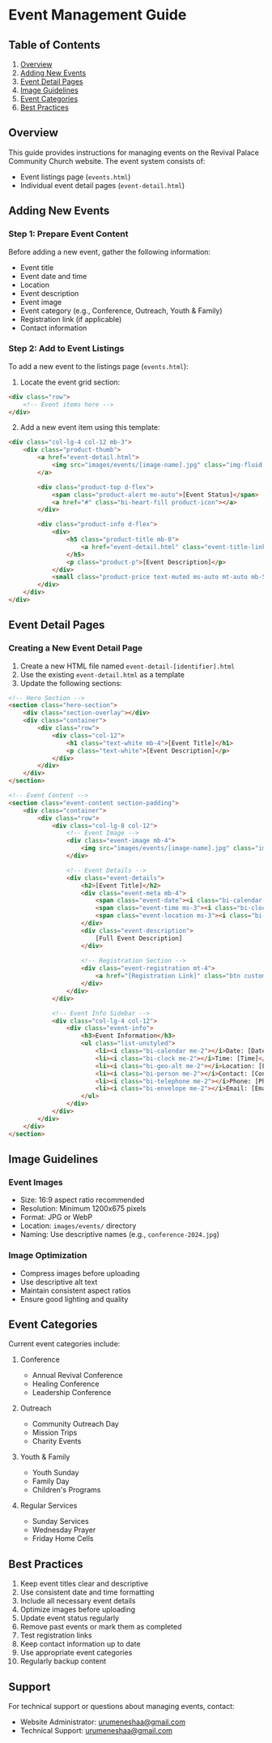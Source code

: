 # Event Management Guide

## Table of Contents
1. [Overview](#overview)
2. [Adding New Events](#adding-new-events)
3. [Event Detail Pages](#event-detail-pages)
4. [Image Guidelines](#image-guidelines)
5. [Event Categories](#event-categories)
6. [Best Practices](#best-practices)

## Overview
This guide provides instructions for managing events on the Revival Palace Community Church website. The event system consists of:
- Event listings page (`events.html`)
- Individual event detail pages (`event-detail.html`)

## Adding New Events

### Step 1: Prepare Event Content
Before adding a new event, gather the following information:
- Event title
- Event date and time
- Location
- Event description
- Event image
- Event category (e.g., Conference, Outreach, Youth & Family)
- Registration link (if applicable)
- Contact information

### Step 2: Add to Event Listings
To add a new event to the listings page (`events.html`):

1. Locate the event grid section:
```html
<div class="row">
    <!-- Event items here -->
</div>
```

2. Add a new event item using this template:
```html
<div class="col-lg-4 col-12 mb-3">
    <div class="product-thumb">
        <a href="event-detail.html">
            <img src="images/events/[image-name].jpg" class="img-fluid product-image" alt="[Event Title]">
        </a>

        <div class="product-top d-flex">
            <span class="product-alert me-auto">[Event Status]</span>
            <a href="#" class="bi-heart-fill product-icon"></a>
        </div>

        <div class="product-info d-flex">
            <div>
                <h5 class="product-title mb-0">
                    <a href="event-detail.html" class="event-title-link">[Event Title]</a>
                </h5>
                <p class="product-p">[Event Description]</p>
            </div>
            <small class="product-price text-muted ms-auto mt-auto mb-5">[Event Type]</small>
        </div>
    </div>
</div>
```

## Event Detail Pages

### Creating a New Event Detail Page
1. Create a new HTML file named `event-detail-[identifier].html`
2. Use the existing `event-detail.html` as a template
3. Update the following sections:

```html
<!-- Hero Section -->
<section class="hero-section">
    <div class="section-overlay"></div>
    <div class="container">
        <div class="row">
            <div class="col-12">
                <h1 class="text-white mb-4">[Event Title]</h1>
                <p class="text-white">[Event Description]</p>
            </div>
        </div>
    </div>
</section>

<!-- Event Content -->
<section class="event-content section-padding">
    <div class="container">
        <div class="row">
            <div class="col-lg-8 col-12">
                <!-- Event Image -->
                <div class="event-image mb-4">
                    <img src="images/events/[image-name].jpg" class="img-fluid" alt="[Event Title]">
                </div>

                <!-- Event Details -->
                <div class="event-details">
                    <h2>[Event Title]</h2>
                    <div class="event-meta mb-4">
                        <span class="event-date"><i class="bi-calendar-check me-2"></i>[Date]</span>
                        <span class="event-time ms-3"><i class="bi-clock me-2"></i>[Time]</span>
                        <span class="event-location ms-3"><i class="bi-geo-alt me-2"></i>[Location]</span>
                    </div>
                    <div class="event-description">
                        [Full Event Description]
                    </div>
                    
                    <!-- Registration Section -->
                    <div class="event-registration mt-4">
                        <a href="[Registration Link]" class="btn custom-btn">Register Now</a>
                    </div>
                </div>
            </div>

            <!-- Event Info Sidebar -->
            <div class="col-lg-4 col-12">
                <div class="event-info">
                    <h3>Event Information</h3>
                    <ul class="list-unstyled">
                        <li><i class="bi-calendar me-2"></i>Date: [Date]</li>
                        <li><i class="bi-clock me-2"></i>Time: [Time]</li>
                        <li><i class="bi-geo-alt me-2"></i>Location: [Location]</li>
                        <li><i class="bi-person me-2"></i>Contact: [Contact Person]</li>
                        <li><i class="bi-telephone me-2"></i>Phone: [Phone Number]</li>
                        <li><i class="bi-envelope me-2"></i>Email: [Email Address]</li>
                    </ul>
                </div>
            </div>
        </div>
    </div>
</section>
```

## Image Guidelines

### Event Images
- Size: 16:9 aspect ratio recommended
- Resolution: Minimum 1200x675 pixels
- Format: JPG or WebP
- Location: `images/events/` directory
- Naming: Use descriptive names (e.g., `conference-2024.jpg`)

### Image Optimization
- Compress images before uploading
- Use descriptive alt text
- Maintain consistent aspect ratios
- Ensure good lighting and quality

## Event Categories
Current event categories include:
1. Conference
   - Annual Revival Conference
   - Healing Conference
   - Leadership Conference

2. Outreach
   - Community Outreach Day
   - Mission Trips
   - Charity Events

3. Youth & Family
   - Youth Sunday
   - Family Day
   - Children's Programs

4. Regular Services
   - Sunday Services
   - Wednesday Prayer
   - Friday Home Cells

## Best Practices
1. Keep event titles clear and descriptive
2. Use consistent date and time formatting
3. Include all necessary event details
4. Optimize images before uploading
5. Update event status regularly
6. Remove past events or mark them as completed
7. Test registration links
8. Keep contact information up to date
9. Use appropriate event categories
10. Regularly backup content

## Support
For technical support or questions about managing events, contact:
- Website Administrator: urumeneshaa@gmail.com
- Technical Support: urumeneshaa@gmail.com
